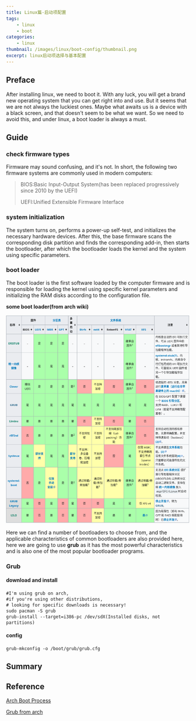 ```yaml
---
title: Linux篇-启动项配置
tags: 
    - linux
    - boot
categories: 
    - linux
thumbnail: /images/linux/boot-config/thumbnail.png
excerpt: linux启动项选择与基本配置
---
```


## Preface

After installing linux, we need to boot it. With any luck, you will get a brand new operating system that you can get right into and use. But it seems that we are not always the luckiest ones. Maybe what awaits us is a device with a black screen, and that doesn't seem to be what we want. So we need to avoid this, and under linux, a boot loader is always a must.

## Guide

### check firmware types

Firmware may sound confusing, and it's not. In short, the following two firmware systems are commonly used in modern computers:

> BIOS:Basic Input-Output System(has been replaced progressively since 2010 by the UEFI)
>
> UEFI:Unified Extensible Firmware Interface

### system initialization

The system turns on, performs a power-up self-test, and initializes the necessary hardware devices. After this, the base firmware scans the corresponding disk partition and finds the corresponding add-in, then starts the bootloader, after which the bootloader loads the kernel and the system using specific parameters.

### boot loader

The boot loader is the first software loaded by the computer firmware and is responsible for loading the kernel using specific kernel parameters and initializing the RAM disks according to the configuration file.

**some boot loader(from arch wiki)**

![bootloaders](../images/linux/boot-config/bootloader.png)

Here we can find a number of bootloaders to choose from, and the applicable characteristics of common bootloaders are also provided here, here we are going to use **grub** as it has the most powerful characteristics and is also one of the most popular bootloader programs.

### Grub

#### download and install 

```shell
#I'm using grub on arch, 
#if you're using other distributions,
# looking for specific downloads is necessary!
sudo pacman -S grub
grub-install --target=i386-pc /dev/sdX(Installed disks, not partitions)
```

#### config

```shell
grub-mkconfig -o /boot/grub/grub.cfg
```

## Summary

## Reference

[Arch Boot Process](https://wiki.archlinux.org/title/Arch_boot_process#Boot_loader)

[Grub from arch](https://wiki.archlinux.org/title/GRUB)